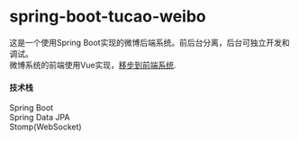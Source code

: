 # spring-boot-tucao-weibo
这是一个使用Spring Boot实现的微博后端系统。前后台分离，后台可独立开发和调试。  
微博系统的前端使用Vue实现，[移步到前端系统](https://github.com/weieyuan/vue-demo-tucao-weibo).

#### 技术栈
Spring Boot  
Spring Data JPA  
Stomp(WebSocket)
